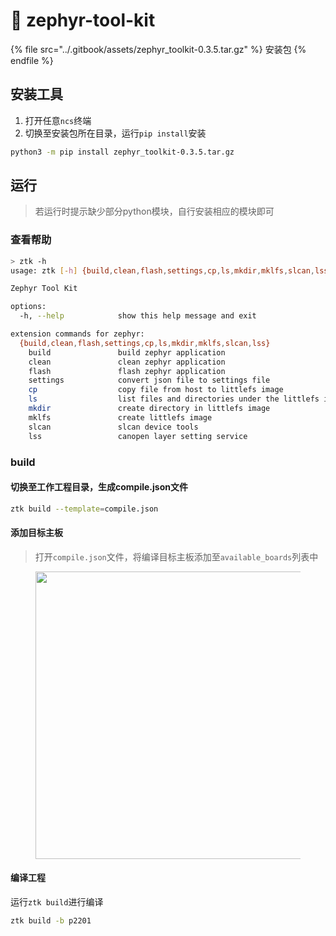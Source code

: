 # 🦩 zephyr-tool-kit

{% file src="../.gitbook/assets/zephyr_toolkit-0.3.5.tar.gz" %}
安装包
{% endfile %}

## 安装工具

1. 打开任意`ncs`终端
2. 切换至安装包所在目录，运行`pip install`安装

```bash
python3 -m pip install zephyr_toolkit-0.3.5.tar.gz
```

## 运行

> 若运行时提示缺少部分python模块，自行安装相应的模块即可

### 查看帮助

```bash
> ztk -h
usage: ztk [-h] {build,clean,flash,settings,cp,ls,mkdir,mklfs,slcan,lss} ...

Zephyr Tool Kit

options:
  -h, --help            show this help message and exit

extension commands for zephyr:
  {build,clean,flash,settings,cp,ls,mkdir,mklfs,slcan,lss}
    build               build zephyr application
    clean               clean zephyr application
    flash               flash zephyr application
    settings            convert json file to settings file
    cp                  copy file from host to littlefs image
    ls                  list files and directories under the littlefs image
    mkdir               create directory in littlefs image
    mklfs               create littlefs image
    slcan               slcan device tools
    lss                 canopen layer setting service
```

### build

#### 切换至工作工程目录，生成compile.json文件

```bash
ztk build --template=compile.json
```

#### 添加目标主板

> 打开`compile.json`文件，将编译目标主板添加至`available_boards`列表中

<div align="left"><figure><img src="../.gitbook/assets/image (1) (1) (1) (1) (1).png" alt="" width="460"><figcaption></figcaption></figure></div>

#### 编译工程

运行`ztk build`进行编译

```bash
ztk build -b p2201
```
